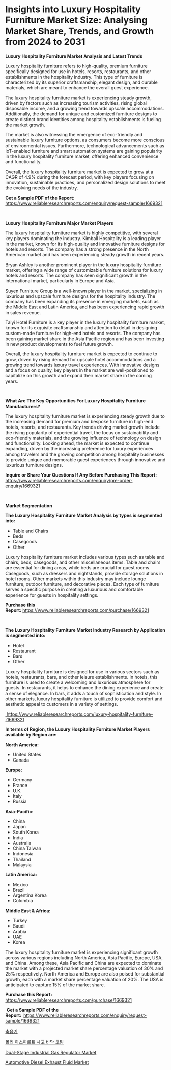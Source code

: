 <p><h1>Insights into Luxury Hospitality Furniture Market Size: Analysing Market Share, Trends, and Growth from 2024 to 2031</h1></p><p><strong>Luxury Hospitality Furniture Market Analysis and Latest Trends</strong></p>
<p><p>Luxury hospitality furniture refers to high-quality, premium furniture specifically designed for use in hotels, resorts, restaurants, and other establishments in the hospitality industry. This type of furniture is characterized by its superior craftsmanship, elegant design, and durable materials, which are meant to enhance the overall guest experience.</p><p>The luxury hospitality furniture market is experiencing steady growth, driven by factors such as increasing tourism activities, rising global disposable income, and a growing trend towards upscale accommodations. Additionally, the demand for unique and customized furniture designs to create distinct brand identities among hospitality establishments is fueling the market growth.</p><p>The market is also witnessing the emergence of eco-friendly and sustainable luxury furniture options, as consumers become more conscious of environmental issues. Furthermore, technological advancements such as IoT-enabled furniture and smart automation systems are gaining popularity in the luxury hospitality furniture market, offering enhanced convenience and functionality.</p><p>Overall, the luxury hospitality furniture market is expected to grow at a CAGR of 4.9% during the forecast period, with key players focusing on innovation, sustainable practices, and personalized design solutions to meet the evolving needs of the industry.</p></p>
<p><strong>Get a Sample PDF of the Report:&nbsp;</strong> <a href="https://www.reliableresearchreports.com/enquiry/request-sample/1669321">https://www.reliableresearchreports.com/enquiry/request-sample/1669321</a></p>
<p>&nbsp;</p>
<p><strong>Luxury Hospitality Furniture Major Market Players</strong></p>
<p><p>The luxury hospitality furniture market is highly competitive, with several key players dominating the industry. Kimball Hospitality is a leading player in the market, known for its high-quality and innovative furniture designs for hotels and resorts. The company has a strong presence in the North American market and has been experiencing steady growth in recent years.</p><p>Bryan Ashley is another prominent player in the luxury hospitality furniture market, offering a wide range of customizable furniture solutions for luxury hotels and resorts. The company has seen significant growth in the international market, particularly in Europe and Asia.</p><p>Suyen Furniture Group is a well-known player in the market, specializing in luxurious and upscale furniture designs for the hospitality industry. The company has been expanding its presence in emerging markets, such as the Middle East and Latin America, and has been experiencing rapid growth in sales revenue.</p><p>Taiyi Hotel Furniture is a key player in the luxury hospitality furniture market, known for its exquisite craftsmanship and attention to detail in designing custom-made furniture for high-end hotels and resorts. The company has been gaining market share in the Asia Pacific region and has been investing in new product developments to fuel future growth.</p><p>Overall, the luxury hospitality furniture market is expected to continue to grow, driven by rising demand for upscale hotel accommodations and a growing trend towards luxury travel experiences. With innovative designs and a focus on quality, key players in the market are well-positioned to capitalize on this growth and expand their market share in the coming years.</p></p>
<p>&nbsp;</p>
<p><strong>What Are The Key Opportunities For Luxury Hospitality Furniture Manufacturers?</strong></p>
<p><p>The luxury hospitality furniture market is experiencing steady growth due to the increasing demand for premium and bespoke furniture in high-end hotels, resorts, and restaurants. Key trends driving market growth include the rising popularity of experiential travel, the focus on sustainability and eco-friendly materials, and the growing influence of technology on design and functionality. Looking ahead, the market is expected to continue expanding, driven by the increasing preference for luxury experiences among travelers and the growing competition among hospitality businesses to provide unique and memorable guest experiences through innovative and luxurious furniture designs.</p></p>
<p><strong>Inquire or Share Your Questions If Any Before Purchasing This Report:</strong> <a href="https://www.reliableresearchreports.com/enquiry/pre-order-enquiry/1669321">https://www.reliableresearchreports.com/enquiry/pre-order-enquiry/1669321</a></p>
<p>&nbsp;</p>
<p><strong>Market Segmentation</strong></p>
<p><strong>The Luxury Hospitality Furniture Market Analysis by types is segmented into:</strong></p>
<p><ul><li>Table and Chairs</li><li>Beds</li><li>Casegoods</li><li>Other</li></ul></p>
<p><p>Luxury hospitality furniture market includes various types such as table and chairs, beds, casegoods, and other miscellaneous items. Table and chairs are essential for dining areas, while beds are crucial for guest rooms. Casegoods, such as dressers and nightstands, provide storage solutions in hotel rooms. Other markets within this industry may include lounge furniture, outdoor furniture, and decorative pieces. Each type of furniture serves a specific purpose in creating a luxurious and comfortable experience for guests in hospitality settings.</p></p>
<p><strong>Purchase this Report:&nbsp;</strong><a href="https://www.reliableresearchreports.com/purchase/1669321">https://www.reliableresearchreports.com/purchase/1669321</a></p>
<p>&nbsp;</p>
<p><strong>The Luxury Hospitality Furniture Market Industry Research by Application is segmented into:</strong></p>
<p><ul><li>Hotel</li><li>Restaurant</li><li>Bars</li><li>Other</li></ul></p>
<p><p>Luxury hospitality furniture is designed for use in various sectors such as hotels, restaurants, bars, and other leisure establishments. In hotels, this furniture is used to create a welcoming and luxurious atmosphere for guests. In restaurants, it helps to enhance the dining experience and create a sense of elegance. In bars, it adds a touch of sophistication and style. In other markets, luxury hospitality furniture is utilized to provide comfort and aesthetic appeal to customers in a variety of settings.</p></p>
<p><a href="https://www.reliableresearchreports.com/luxury-hospitality-furniture-r1669321">&nbsp;https://www.reliableresearchreports.com/luxury-hospitality-furniture-r1669321</a></p>
<p><strong>In terms of Region, the Luxury Hospitality Furniture Market Players available by Region are:</strong></p>
<p>
    <p> <strong> North America: </strong>
        <ul>
            <li>United States</li>
            <li>Canada</li>
        </ul>
        </p> 
    <p> <strong> Europe: </strong>
        <ul>
            <li>Germany</li>
            <li>France</li>
            <li>U.K.</li>
            <li>Italy</li>
            <li>Russia</li>
        </ul>
        </p> 
    <p> <strong> Asia-Pacific: </strong>
        <ul>
            <li>China</li>
            <li>Japan</li>
            <li>South Korea</li>
            <li>India</li>
            <li>Australia</li>
            <li>China Taiwan</li>
            <li>Indonesia</li>
            <li>Thailand</li>
            <li>Malaysia</li>
        </ul>
        </p> 
    <p> <strong> Latin America: </strong>
        <ul>
            <li>Mexico</li>
            <li>Brazil</li>
            <li>Argentina Korea</li>
            <li>Colombia</li>
        </ul>
        </p> 
    <p> <strong> Middle East & Africa: </strong>
        <ul>
            <li>Turkey</li>
            <li>Saudi</li>
            <li>Arabia</li>
            <li>UAE</li>
            <li>Korea</li>
        </ul>
    </p>
    </p>
<p><p>The luxury hospitality furniture market is experiencing significant growth across various regions including North America, Asia Pacific, Europe, USA, and China. Among these, Asia Pacific and China are expected to dominate the market with a projected market share percentage valuation of 30% and 25% respectively. North America and Europe are also poised for substantial growth, each with a market share percentage valuation of 20%. The USA is anticipated to capture 15% of the market share.</p></p>
<p><strong>Purchase this Report: </strong><a href="https://www.reliableresearchreports.com/purchase/1669321">https://www.reliableresearchreports.com/purchase/1669321</a></p>
<p>&nbsp;<strong>Get a Sample PDF of the Report:&nbsp;&nbsp;</strong><a href="https://www.reliableresearchreports.com/enquiry/request-sample/1669321">https://www.reliableresearchreports.com/enquiry/request-sample/1669321</a></p>
<p><strong></strong></p>
<p><p><a href="https://github.com/crfsywufhm81415/Market-Research-Report-List-1/blob/main/603064926086.md">축음기</a></p><p><a href="https://medium.com/@vallieemard2023/%ED%8F%B4%EB%A6%AC%EC%95%84%EC%8A%A4%ED%8C%8C%ED%8B%B1-%EC%B0%A8%EA%B3%A0-%EB%B0%94%EB%8B%A5-%EC%BD%94%ED%8C%85-%EC%8B%9C%EC%9E%A5-%EB%8F%99%ED%96%A5-%EB%B0%8F-%EC%8B%9C%EC%9E%A5-%EB%B6%84%EC%84%9D%EC%9D%80-2024-2031%EB%85%84-%EA%B8%B0%EA%B0%84%EC%9D%84-%EC%98%88%EC%B8%A1%ED%95%A9%EB%8B%88%EB%8B%A4-c68c83664dba">폴리 아스파르트 차고 바닥 코팅</a></p><p><a href="https://www.linkedin.com/pulse/dual-stage-industrial-gas-regulator-market-size-growth-outlook-80rkf?trackingId=%2Bztn8yhFAOEhWdmLVtoXvw%3D%3D">Dual-Stage Industrial Gas Regulator Market</a></p><p><a href="https://www.linkedin.com/pulse/automotive-diesel-exhaust-fluid-market-research-report-unlocks-3bwmf?trackingId=yXnzdNYkU39pxwZj6T7epQ%3D%3D">Automotive Diesel Exhaust Fluid Market</a></p></p>